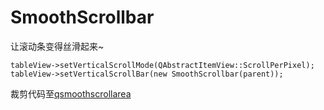 # SmoothScrollbar

让滚动条变得丝滑起来~
```
tableView->setVerticalScrollMode(QAbstractItemView::ScrollPerPixel);
tableView->setVerticalScrollBar(new SmoothScrollbar(parent));
```
裁剪代码至[qsmoothscrollarea](https://github.com/zhou13/qsmoothscrollarea)